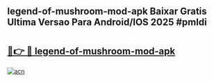 ## legend-of-mushroom-mod-apk Baixar Gratis Ultima Versao Para Android/IOS 2025 #pmldi

# <h2><a href="https://ainizakaria.my?title=legend-of-mushroom-mod-apk&ref=20M">🔗👉 🔴 legend-of-mushroom-mod-apk</a></h2>

[![acn](https://github.com/user-attachments/assets/0f9c940e-d8b0-45ae-aac7-cd30a18b3e1c)](https://ainizakaria.my?title=legend-of-mushroom-mod-apk&ref=20M)

